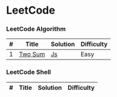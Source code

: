
LeetCode
========

### LeetCode Algorithm
 
| # | Title | Solution | Difficulty |
|---| ----- | -------- | ---------- |
|1|[Two Sum](https://leetcode.com/problems/two-sum/)| [Js](./algorithms/js/twoSum/twoSum.js)|Easy|


### LeetCode Shell
| # | Title | Solution | Difficulty |
|---| ----- | -------- | ---------- |
